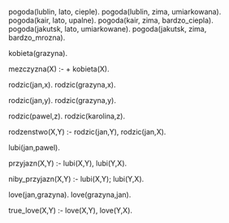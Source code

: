 pogoda(lublin, lato, cieple).
pogoda(lublin, zima, umiarkowana).
pogoda(kair, lato, upalne).
pogoda(kair, zima, bardzo_ciepla).
pogoda(jakutsk, lato, umiarkowane).
pogoda(jakutsk, zima, bardzo_mrozna).

kobieta(grazyna).

mezczyzna(X) :-
    \+ kobieta(X).
	

rodzic(jan,x).
rodzic(grazyna,x).

rodzic(jan,y).
rodzic(grazyna,y).

rodzic(pawel,z).
rodzic(karolina,z).

rodzenstwo(X,Y) :-
    rodzic(jan,Y),
    rodzic(jan,X).

lubi(jan,pawel).

przyjazn(X,Y) :-
    lubi(X,Y),
    lubi(Y,X).

niby_przyjazn(X,Y) :-
    lubi(X,Y);
    lubi(Y,X).

love(jan,grazyna).
love(grazyna,jan).

true_love(X,Y) :-
    love(X,Y),
    love(Y,X).
